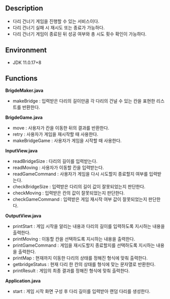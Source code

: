 
## Description
* 다리 건너기 게임을 진행할 수 있는 서비스이다.
* 다리 건너기 실패 시 재시도 또는 종료가 가능하다.
* 다리 건너기 게임이 종료된 뒤 성공 여부와 총 시도 횟수 확인이 가능하다.

## Environment
* JDK 11.0.17+8

## Functions
**BrigdeMaker.java**
* makeBridge : 입력받은 다리의 길이만큼 각 다리의 건널 수 있는 칸을 표현한 리스트를 반환한다.

**BrigdeGame.java**
* move : 사용자가 칸을 이동한 뒤의 결과를 반환한다.
* retry : 사용자가 게임을 재시작할 때 사용한다.
* makeBridgeGame : 사용자가 게임을 시작할 때 사용한다.

**InputView.java**
* readBridgeSize : 다리의 길이를 입력받는다.
* readMoving : 사용자가 이동할 칸을 입력받는다.
* readGameCommand : 사용자가 게임을 다시 시도할지 종료할지 여부를 입력받는다.
* checkBridgeSize : 입력받은 다리의 길이 값이 잘못되었는지 판단한다.
* checkMoving : 입력받은 칸의 값이 잘못되었는지 판단한다.
* checkGameCommand : 입력받은 게임 재시작 여부 값이 잘못되었는지 판단한다.

**OutputView.java**
* printStart : 게임 시작을 알리는 내용과 다리의 길이를 입력하도록 지시하는 내용을 출력한다.
* printMoving : 이동할 칸을 선택하도록 지시하는 내용을 출력한다.
* printGameCommand : 게임을 재시도할지 종료할지를 선택하도록 지시하는 내용을 출력한다.
* printMap : 현재까지 이동한 다리의 상태를 정해진 형식에 맞춰 출력한다.
* getbridgeStatus : 현재 다리 한 칸의 상태를 형식에 맞는 문자열로 반환한다.
* printResult : 게임의 최종 결과를 정해진 형식에 맞춰 출력한다.

**Application.java**
* start : 게임 시작 화면 구성 후 다리 길이를 입력받아 랜덤 다리를 생성한다.
